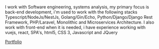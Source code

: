   I work with Software engineering, systems analysis, my primary focus is back-end development, i'm used to work with the following stacks Typescript/NodeJs/NestJs, Golang/Gin/Echo, Python/Django/Django Rest Framework, PHP/Laravel, Monolithic and Microservices Architecture.
  I also work with front-end when it is needed, i have experience working with vuejs, react, SPA's, html5, CSS 3, Javascript and JQuery 

<a href="https://ed-vieira.github.io/" target="_blank">Portfolio</a>

<!--
**ed-vieira/ed-vieira** is a ✨ _special_ ✨ repository because its `README.md` (this file) appears on your GitHub profile.

Here are some ideas to get you started:

- 🔭 I’m currently working on ...
- 🌱 I’m currently learning ...
- 👯 I’m looking to collaborate on ...
- 🤔 I’m looking for help with ...
- 💬 Ask me about ...
- 📫 How to reach me: ...
- 😄 Pronouns: ...
- ⚡ Fun fact: ...
-->
